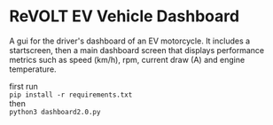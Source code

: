 # ReVOLT EV Vehicle Dashboard
A gui for the driver's dashboard of an EV motorcycle. It includes a startscreen, then a main dashboard screen that displays performance metrics such as speed (km/h), rpm, current draw (A) and engine temperature. 

first run \
`pip install -r requirements.txt`\
then \
`python3 dashboard2.0.py`